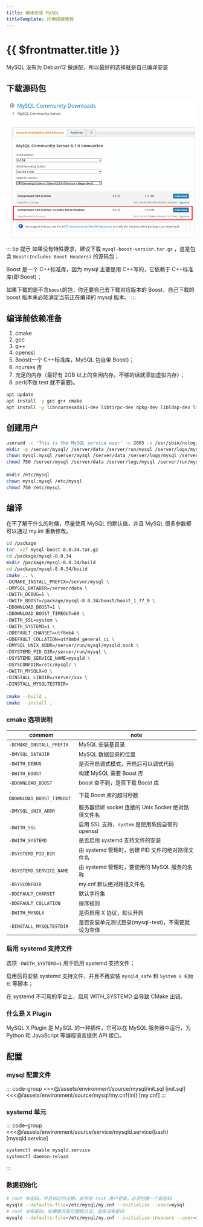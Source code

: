 ```yaml
---
title: 编译安装 MySQL
titleTemplate: 环境搭建教程
---
```


# {{ $frontmatter.title }}

MySQL 没有为 Debian12 做适配，所以最好的选择就是自己编译安装

## 下载源码包

![Mysql 源码包](/assets/environment/images/01.png)

::: tip 提示
如果没有特殊要求，建议下载 `mysql-boost-version.tar.gz` ，这是包含 `Boost(Includes Boost Headers)` 的源码包；

Boost 是一个 C++标准库，因为 mysql 主要是用 C++写的，它依赖于 C++标准库(即 Boost)；

如果下载的是不含`boost`的包，你还要自己去下载对应版本的 Boost，自己下载的 boost 版本未必能满足当前正在编译的 mysql 版本。
:::

## 编译前依赖准备

1. cmake
2. gcc
3. g++
4. openssl
5. Boost(一个 C++标准库，MySQL 包自带 Boost)；
6. ncurses 库
7. 充足的内存（最好有 2GB 以上的空闲内存，不够的话就添加虚拟内存）；
8. perl(不做 test 就不需要)。

```bash
apt update
apt install -y gcc g++ cmake
apt install -y libncursesada11-dev libtirpc-dev dpkg-dev libldap-dev libsasl2-dev libbison-dev libudev-dev
```

## 创建用户

```bash
useradd -c 'This is the MySQL service user' -u 2005 -s /usr/sbin/nologin mysql
mkdir -p /server/mysql/ /server/data /server/run/mysql /server/logs/mysql
chown mysql:mysql /server/mysql /server/data /server/logs/mysql /server/run/mysql
chmod 750 /server/mysql /server/data /server/logs/mysql /server/run/mysql

mkdir /etc/mysql
chown mysql:mysql /etc/mysql
chmod 750 /etc/mysql
```

## 编译

在不了解干什么的时候，尽量使用 MySQL 的默认值，并且 MySQL 很多参数都可以通过 my.ini 重新修改。

```bash
cd /package
tar -xzf mysql-boost-8.0.34.tar.gz
cd /package/mysql-8.0.34
mkdir /package/mysql-8.0.34/build
cd /package/mysql-8.0.34/build
cmake .. \
-DCMAKE_INSTALL_PREFIX=/server/mysql \
-DMYSQL_DATADIR=/server/data \
-DWITH_DEBUG=1 \
-DWITH_BOOST=/package/mysql-8.0.34/boost/boost_1_77_0 \
-DDOWNLOAD_BOOST=1 \
-DDOWNLOAD_BOOST_TIMEOUT=60 \
-DWITH_SSL=system \
-DWITH_SYSTEMD=1 \
-DDEFAULT_CHARSET=utf8mb4 \
-DDEFAULT_COLLATION=utf8mb4_general_ci \
-DMYSQL_UNIX_ADDR=/server/run/mysql/mysqld.sock \
-DSYSTEMD_PID_DIR=/server/run/mysql \
-DSYSTEMD_SERVICE_NAME=mysqld \
-DSYSCONFDIR=/etc/mysql/ \
-DWITH_MYSQLX=0 \
-DINSTALL_LIBDIR=/server/xxx \
-DINSTALL_MYSQLTESTDIR=

cmake --build .
cmake --install .
```

### cmake 选项说明

| commom                     | note                                                |
| -------------------------- | --------------------------------------------------- |
| `-DCMAKE_INSTALL_PREFIX`   | MySQL 安装基目录                                    |
| `-DMYSQL_DATADIR`          | MySQL 数据目录的位置                                |
| `-DWITH_DEBUG`             | 是否开启调式模式，开启后可以调式代码                |
| `-DWITH_BOOST`             | 构建 MySQL 需要 Boost 库                            |
| `-DDOWNLOAD_BOOST`         | boost 查不到，是否下载 Boost 库                     |
| `-DDOWNLOAD_BOOST_TIMEOUT` | 下载 Boost 库的超时秒数                             |
| `-DMYSQL_UNIX_ADDR`        | 服务器侦听 socket 连接的 Unix Socket 绝对路径文件名 |
| `-DWITH_SSL`               | 启用 SSL 支持，`system` 是使用系统自带的 openssl    |
| `-DWITH_SYSTEMD`           | 是否启用 systemd 支持文件的安装                     |
| `-DSYSTEMD_PID_DIR`        | 由 systemd 管理时，创建 PID 文件的绝对路径文件名    |
| `-DSYSTEMD_SERVICE_NAME`   | 由 systemd 管理时，要使用的 MySQL 服务的名称        |
| `-DSYSCONFDIR`             | my.cnf 默认绝对路径文件名                           |
| `-DDEFAULT_CHARSET`        | 默认字符集                                          |
| `-DDEFAULT_COLLATION`      | 排序规则                                            |
| `-DWITH_MYSQLX`            | 是否启用 X 协议，默认开启                           |
| `-DINSTALL_MYSQLTESTDIR`   | 是否安装单元测试目录(mysql-test)，不需要就设为空值  |

### 启用 systemd 支持文件

选项 `-DWITH_SYSTEMD=1` 用于启用 systemd 支持文件；

启用后将安装 systemd 支持文件，并且不再安装 `mysqld_safe` 和 `System V 初始化` 等脚本；

在 systemd 不可用的平台上，启用 WITH_SYSTEMD 会导致 CMake 出错。

### 什么是 X Plugin

MySQL X Plugin 是 MySQL 的一种插件，它可以在 MySQL 服务器中运行，为 Python 和 JavaScript 等编程语言提供 API 接口。

## 配置

### mysql 配置文件

::: code-group
<<<@/assets/environment/source/mysql/init.sql [init.sql]
<<<@/assets/environment/source/mysql/my.cnf{ini} [my.cnf]
:::

### systemd 单元

::: code-group
<<<@/assets/environment/source/service/mysqld.service{bash} [mysqld.service]

```bash [mysqld]
systemctl enable mysqld.service
systemctl daemon-reload
```

:::

### 数据初始化

```bash
# root 有密码，并且标记为过期，非系统 root 用户登录，必须创建一个新密码
mysqld --defaults-file=/etc/mysql/my.cnf --initialize --user=mysql
# root 没有密码，如果要开启可插拔认证，选择没有密码
mysqld --defaults-file=/etc/mysql/my.cnf --initialize-insecure --user=mysql
```
